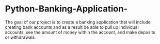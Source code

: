 # Python-Banking-Application-
The goal of our project is to create a banking application that will include creating bank accounts and as a result be able to pull up individual accounts, see the amount of money within the account, and make deposits or withdrawals.
